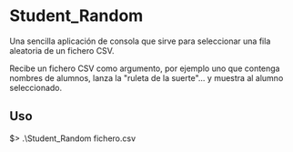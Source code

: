 # Student_Random

Una sencilla aplicación de consola que sirve para seleccionar una fila aleatoria de un fichero CSV.

Recibe un fichero CSV como argumento, por ejemplo uno que contenga nombres de alumnos, lanza la "ruleta de la suerte"... y muestra al alumno seleccionado.

## Uso
$> .\Student_Random fichero.csv
